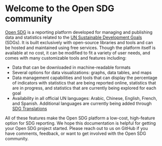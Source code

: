 <h1>Welcome to the Open SDG community</h1>

[Open SDG](https://github.com/open-sdg/open-sdg) is a reporting platform developed for managing and publishing data and statistics related to the [UN Sustainable Development Goals](https://www.un.org/sustainabledevelopment/sustainable-development-goals/) (SDGs). It is built exclusively with open-source libraries and tools and can be hosted and maintained using free services. Though the platform itself is available at no cost, it can be modified to fit a variety of user needs, and comes with many customizable tools and features including:

* Data that can be downloaded in machine-readable formats
* Several options for data visualizations: graphs, data tables, and maps
* Data management capabilities and tools that can display the percentage of indicators with statistics that are being reported online, statistics that are in progress, and statistics that are currently being explored for each goal
* Availability in  all official UN languages: Arabic, Chinese, English, French, and Spanish. Additional languages are currently being added through [SDG Translations](https://open-sdg.github.io/sdg-translations/)

All of these features make the Open SDG platform a low-cost, high-feature option for SDG reporting. We hope this documentation is helpful for getting your Open SDG project started. Please reach out to us on GitHub if you have comments, feedback, or want to get involved with the Open SDG community.



